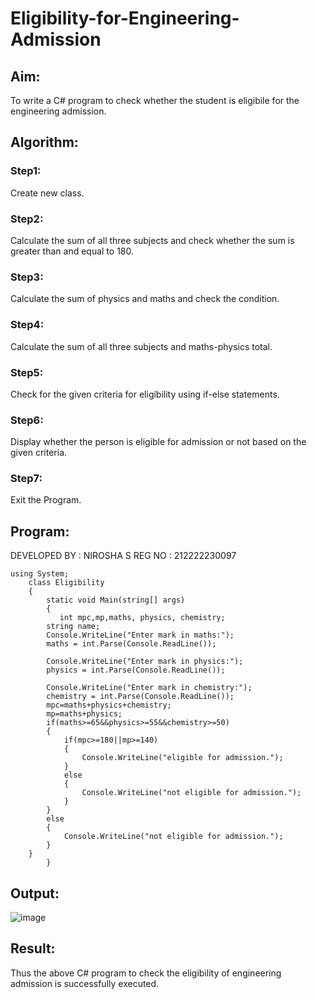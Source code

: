 # Eligibility-for-Engineering-Admission
## Aim:
To write a C# program to check whether the student is eligibile for the engineering admission.

## Algorithm:
### Step1:
Create new class.

### Step2:
Calculate the sum of all three subjects and check whether the sum is greater than and equal to 180.

### Step3:
Calculate the sum of physics and maths and check the condition.

### Step4:
Calculate the sum of all three subjects and maths-physics total.

### Step5:
Check for the given criteria for eligibility using if-else statements.

### Step6:
Display whether the person is eligible for admission or not based on the given criteria.

### Step7:
Exit the Program.

## Program:
DEVELOPED BY : NIROSHA S
REG NO : 212222230097
```
using System;
    class Eligibility
    {
        static void Main(string[] args)
        {
           int mpc,mp,maths, physics, chemistry;
        string name;
        Console.WriteLine("Enter mark in maths:");
        maths = int.Parse(Console.ReadLine());

        Console.WriteLine("Enter mark in physics:");
        physics = int.Parse(Console.ReadLine());

        Console.WriteLine("Enter mark in chemistry:");
        chemistry = int.Parse(Console.ReadLine());
        mpc=maths+physics+chemistry;
        mp=maths+physics;
        if(maths>=65&&physics>=55&&chemistry>=50)
        {
            if(mpc>=180||mp>=140)
            {
                Console.WriteLine("eligible for admission.");
            }
            else
            {
                Console.WriteLine("not eligible for admission.");
            }
        }
        else
        {
            Console.WriteLine("not eligible for admission.");
        }
    }
        }
```
## Output:
![image](https://github.com/Niroshassithanathan/Eligibility-for-Engineering-Admission/assets/121418437/f16f1c10-090a-4112-9f6d-441765c67d05)

## Result:
Thus the above C# program to check the eligibility of engineering admission is successfully executed.

